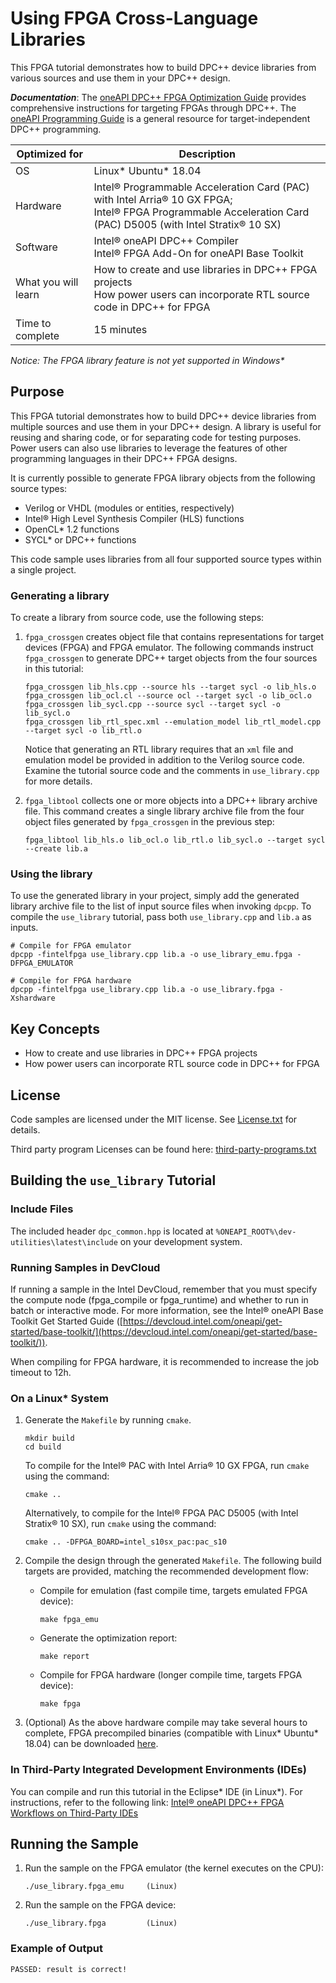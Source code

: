 
# Using FPGA Cross-Language Libraries
This FPGA tutorial demonstrates how to build DPC++ device libraries from various sources and use them in your DPC++ design. 

***Documentation***: The [oneAPI DPC++ FPGA Optimization Guide](https://software.intel.com/content/www/us/en/develop/documentation/oneapi-fpga-optimization-guide)  provides comprehensive instructions for targeting FPGAs through DPC++. The [oneAPI Programming Guide](https://software.intel.com/en-us/oneapi-programming-guide) is a general resource for target-independent DPC++ programming. 

| Optimized for                     | Description
---                                 |---
| OS                                | Linux* Ubuntu* 18.04
| Hardware                          | Intel® Programmable Acceleration Card (PAC) with Intel Arria® 10 GX FPGA; <br> Intel® FPGA Programmable Acceleration Card (PAC) D5005 (with Intel Stratix® 10 SX)
| Software                          | Intel® oneAPI DPC++ Compiler <br> Intel® FPGA Add-On for oneAPI Base Toolkit 
| What you will learn               | How to create and use libraries in DPC++ FPGA projects <br> How power users can incorporate RTL source code in DPC++ for FPGA
| Time to complete                  | 15 minutes

_Notice: The FPGA library feature is not yet supported in Windows*_

## Purpose
This FPGA tutorial demonstrates how to build DPC++ device libraries from multiple sources and use them in your DPC++ design. A library is useful for reusing and sharing code, or for separating code for testing purposes. Power users can also use libraries to leverage the features of other programming languages in their DPC++ FPGA designs.

It is currently possible to generate FPGA library objects from the following source types:
* Verilog or VHDL (modules or entities, respectively)
* Intel® High Level Synthesis Compiler (HLS) functions
* OpenCL* 1.2 functions
* SYCL* or DPC++ functions

This code sample uses libraries from all four supported source types within a single project.

### Generating a library 
To create a library from  source code, use the following steps:

1. `fpga_crossgen` creates object file that contains representations for target devices (FPGA) and FPGA emulator. The following commands instruct `fpga_crossgen` to generate DPC++ target objects from the four sources in this tutorial:
   
   ```
   fpga_crossgen lib_hls.cpp --source hls --target sycl -o lib_hls.o
   fpga_crossgen lib_ocl.cl --source ocl --target sycl -o lib_ocl.o
   fpga_crossgen lib_sycl.cpp --source sycl --target sycl -o lib_sycl.o
   fpga_crossgen lib_rtl_spec.xml --emulation_model lib_rtl_model.cpp --target sycl -o lib_rtl.o
   ```
     Notice that generating an RTL library requires that an `xml` file and emulation model be provided in addition to the Verilog source code. Examine the tutorial source code and the comments in `use_library.cpp` for more details.
2. `fpga_libtool` collects one or more objects into a DPC++ library archive file. This command creates a single library archive file from the four object files generated by `fpga_crossgen` in the previous step:

   ```
   fpga_libtool lib_hls.o lib_ocl.o lib_rtl.o lib_sycl.o --target sycl --create lib.a
   ```
### Using the library
To use the generated library in your project, simply add the generated library archive file to the list of input source files when invoking `dpcpp`. To compile the `use_library` tutorial, pass both `use_library.cpp` and `lib.a` as inputs.
```
# Compile for FPGA emulator
dpcpp -fintelfpga use_library.cpp lib.a -o use_library_emu.fpga -DFPGA_EMULATOR

# Compile for FPGA hardware
dpcpp -fintelfpga use_library.cpp lib.a -o use_library.fpga -Xshardware
```


## Key Concepts
* How to create and use libraries in DPC++ FPGA projects
* How power users can incorporate RTL source code in DPC++ for FPGA

## License  
Code samples are licensed under the MIT license. See
[License.txt](https://github.com/oneapi-src/oneAPI-samples/blob/master/License.txt) for details.

Third party program Licenses can be found here: [third-party-programs.txt](https://github.com/oneapi-src/oneAPI-samples/blob/master/third-party-programs.txt)


## Building the `use_library` Tutorial

### Include Files
The included header `dpc_common.hpp` is located at `%ONEAPI_ROOT%\dev-utilities\latest\include` on your development system.

### Running Samples in DevCloud
If running a sample in the Intel DevCloud, remember that you must specify the compute node (fpga_compile or fpga_runtime) and whether to run in batch or interactive mode. For more information, see the Intel® oneAPI Base Toolkit Get Started Guide ([https://devcloud.intel.com/oneapi/get-started/base-toolkit/](https://devcloud.intel.com/oneapi/get-started/base-toolkit/)).

When compiling for FPGA hardware, it is recommended to increase the job timeout to 12h.

### On a Linux* System

1. Generate the `Makefile` by running `cmake`.
     ```
   mkdir build
   cd build
   ```
   To compile for the Intel® PAC with Intel Arria® 10 GX FPGA, run `cmake` using the command:  
    ```
    cmake ..
   ```
   Alternatively, to compile for the Intel® FPGA PAC D5005 (with Intel Stratix® 10 SX), run `cmake` using the command:

   ```
   cmake .. -DFPGA_BOARD=intel_s10sx_pac:pac_s10
   ```

2. Compile the design through the generated `Makefile`. The following build targets are provided, matching the recommended development flow:

   * Compile for emulation (fast compile time, targets emulated FPGA device): 
      ```
      make fpga_emu
      ```
   * Generate the optimization report: 
     ```
     make report
     ``` 
   * Compile for FPGA hardware (longer compile time, targets FPGA device): 
     ```
     make fpga
     ``` 
3. (Optional) As the above hardware compile may take several hours to complete, FPGA precompiled binaries (compatible with Linux* Ubuntu* 18.04) can be downloaded <a href="https://iotdk.intel.com/fpga-precompiled-binaries/latest/use_library.fpga.tar.gz" download>here</a>.

 ### In Third-Party Integrated Development Environments (IDEs)

You can compile and run this tutorial in the Eclipse* IDE (in Linux*). For instructions, refer to the following link: [Intel® oneAPI DPC++ FPGA Workflows on Third-Party IDEs](https://software.intel.com/en-us/articles/intel-oneapi-dpcpp-fpga-workflow-on-ide)


## Running the Sample

 1. Run the sample on the FPGA emulator (the kernel executes on the CPU):
     ```
     ./use_library.fpga_emu     (Linux)
     ```
2. Run the sample on the FPGA device:
     ```
     ./use_library.fpga         (Linux)
     ```

### Example of Output
```
PASSED: result is correct!
```
